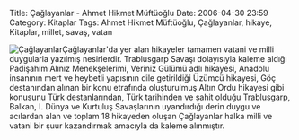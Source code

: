 Title: Çağlayanlar - Ahmet Hikmet Müftüoğlu
Date: 2006-04-30 23:59
Category: Kitaplar
Tags: Ahmet Hikmet Müftüoğlu, Çağlayanlar, hikaye, Kitaplar, millet, savaş, vatan

![Çağlayanlar][]Çağlayanlar'da yer alan hikayeler tamamen vatani ve
milli duygularla yazılmış nesirlerdir. Trablusgarp Savaşı dolayısıyla
kaleme aldığı Padişahım Alınız Menekşelerimi, Veriniz Gülümü adlı
hikayesi, Anadolu insanının mert ve heybetli yapısının dile getirildiği
Üzümcü hikayesi, Göç destanından alınan bir konu etrafında oluşturulmuş
Altın Ordu hikayesi gibi konusunu Türk destanlarından, Türk tarihinden
ve şahit olduğu Trablusgarp, Balkan, I. Dünya ve Kurtuluş Savaşlarının
uyandırdığı derin duygu ve acılardan alan ve toplam 18 hikayeden oluşan
Çağlayanlar halka milli ve vatani bir şuur kazandırmak amacıyla da
kaleme alınmıştır.

  [Çağlayanlar]: http://www.fatihhayrioglu.com/images/caglayanlar.thumbnail.jpg
    "Çağlayanlar"
